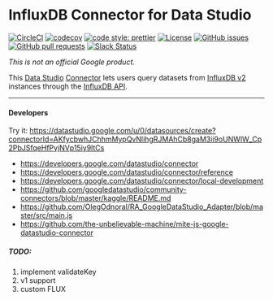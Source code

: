 # InfluxDB Connector for Data Studio

[![CircleCI](https://circleci.com/gh/bonitoo-io/influxdb-connector.svg?style=svg)](https://circleci.com/gh/bonitoo-io/influxdb-connector)
[![codecov](https://codecov.io/gh/bonitoo-io/influxdb-connector/branch/master/graph/badge.svg)](https://codecov.io/gh/bonitoo-io/influxdb-connector)
[![code style: prettier](https://img.shields.io/badge/code_style-prettier-ff69b4.svg)](https://github.com/prettier/prettier)
[![License](https://img.shields.io/github/license/bonitoo-io/influxdb-connector.svg)](https://github.com/bonitoo-io/influxdb-connector/blob/master/LICENSE)
[![GitHub issues](https://img.shields.io/github/issues-raw/bonitoo-io/influxdb-connector.svg)](https://github.com/bonitoo-io/influxdb-connector/issues)
[![GitHub pull requests](https://img.shields.io/github/issues-pr-raw/bonitoo-io/influxdb-connector.svg)](https://github.com/bonitoo-io/influxdb-connector/pulls)
[![Slack Status](https://img.shields.io/badge/slack-join_chat-white.svg?logo=slack&style=social)](https://www.influxdata.com/slack)

*This is not an official Google product.*

This [Data Studio] [Connector] lets users query datasets from [InfluxDB v2] instances through the [InfluxDB API].

---

#### Developers

Try it: https://datastudio.google.com/u/0/datasources/create?connectorId=AKfycbwhJChhmMypQvNlihgRJMAhCb8gaM3ii9oUNWlW_Cp2PbJSfqeHfPyjNVp15iy9ltCs

- https://developers.google.com/datastudio/connector
- https://developers.google.com/datastudio/connector/reference
- https://developers.google.com/datastudio/connector/local-development
- https://github.com/googledatastudio/community-connectors/blob/master/kaggle/README.md 
- https://github.com/OlegOdnoral/RA_GoogleDataStudio_Adapter/blob/master/src/main.js
- https://github.com/the-unbelievable-machine/mite-js-google-datastudio-connector

##### TODO:
1. implement validateKey
1. v1 support
1. custom FLUX

[Data Studio]: https://datastudio.google.com
[Connector]: https://developers.google.com/datastudio/connector
[InfluxDB v2]: https://www.influxdata.com/products/influxdb-overview/influxdb-2-0/
[InfluxDB API]: https://v2.docs.influxdata.com/v2.0/reference/api/
